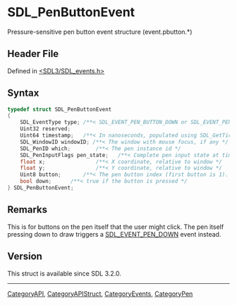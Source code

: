 # SDL_PenButtonEvent

Pressure-sensitive pen button event structure (event.pbutton.*)

## Header File

Defined in [<SDL3/SDL_events.h>](https://github.com/libsdl-org/SDL/blob/main/include/SDL3/SDL_events.h)

## Syntax

```c
typedef struct SDL_PenButtonEvent
{
    SDL_EventType type; /**< SDL_EVENT_PEN_BUTTON_DOWN or SDL_EVENT_PEN_BUTTON_UP */
    Uint32 reserved;
    Uint64 timestamp;   /**< In nanoseconds, populated using SDL_GetTicksNS() */
    SDL_WindowID windowID; /**< The window with mouse focus, if any */
    SDL_PenID which;        /**< The pen instance id */
    SDL_PenInputFlags pen_state;   /**< Complete pen input state at time of event */
    float x;                /**< X coordinate, relative to window */
    float y;                /**< Y coordinate, relative to window */
    Uint8 button;       /**< The pen button index (first button is 1). */
    bool down;      /**< true if the button is pressed */
} SDL_PenButtonEvent;
```

## Remarks

This is for buttons on the pen itself that the user might click. The pen
itself pressing down to draw triggers a
[SDL_EVENT_PEN_DOWN](SDL_EVENT_PEN_DOWN) event instead.

## Version

This struct is available since SDL 3.2.0.

----
[CategoryAPI](CategoryAPI), [CategoryAPIStruct](CategoryAPIStruct), [CategoryEvents](CategoryEvents), [CategoryPen](CategoryPen)


